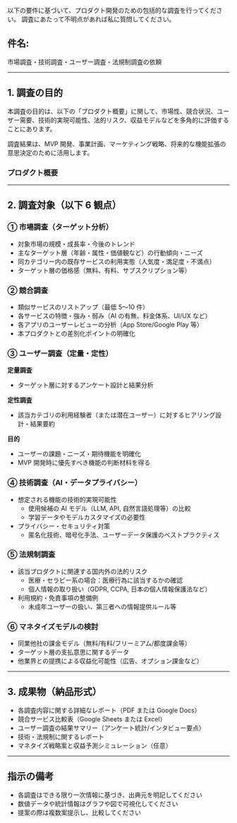以下の要件に基づいて、プロダクト開発のための包括的な調査を行ってください。
調査にあたって不明点があれば私に質問してください。

## 件名:

市場調査・技術調査・ユーザー調査・法規制調査の依頼

---

## 1. 調査の目的

本調査の目的は、以下の「プロダクト概要」に関して、市場性、競合状況、ユーザー需要、技術的実現可能性、法的リスク、収益モデルなどを多角的に評価することにあります。

調査結果は、MVP 開発、事業計画、マーケティング戦略、将来的な機能拡張の意思決定のために活用します。

### プロダクト概要

<!-- - AI Journal
- ユーザーが毎日日記を書き、AI が日・週・月・年単位で分析するアプリ
- ユーザーは任意のタイミングで AI に相談できる機能を持つ
- 日記 x カウンセリングの要素を組み合わせたサービス
- 初期画面は日記の記入画面で、アプリを開いた瞬間からユーザーは日記を書くことができる
- ユーザーは日記を通じて自己分析や感情の整理ができる
- AI はユーザーの過去のデータを学習し、個別のアドバイスやフィードバックを提供する
- ユーザーは日記を通じて自己成長やメンタルヘルスの向上を図ることができる
- プラットフォーム：iOS/Android -->

---

## 2. 調査対象（以下 6 観点）

### ① 市場調査（ターゲット分析）

- 対象市場の規模・成長率・今後のトレンド
- 主なターゲット層（年齢・属性・価値観など）の行動傾向・ニーズ
- 同カテゴリー内の既存サービスの利用実態（人気度・満足度・不満点）
- ターゲット層の価格感（無料、有料、サブスクリプション等）

### ② 競合調査

- 類似サービスのリストアップ（最低 5〜10 件）
- 各サービスの特徴・強み・弱み（AI の有無、料金体系、UI/UX など）
- 各アプリのユーザーレビューの分析（App Store/Google Play 等）
- 本プロダクトとの差別化ポイントの明確化

### ③ ユーザー調査（定量・定性）

**定量調査**

- ターゲット層に対するアンケート設計と結果分析

**定性調査**

- 該当カテゴリの利用経験者（または潜在ユーザー）に対するヒアリング設計・結果要約

**目的**

- ユーザーの課題・ニーズ・期待機能を明確化
- MVP 開発時に優先すべき機能の判断材料を得る

### ④ 技術調査（AI・データプライバシー）

- 想定される機能の技術的実現可能性
  - 使用候補の AI モデル（LLM, API, 自然言語処理等）の比較
  - 学習データやモデルカスタマイズの必要性
- プライバシー・セキュリティ対策
  - 匿名化技術、暗号化手法、ユーザーデータ保護のベストプラクティス

### ⑤ 法規制調査

- 該当プロダクトに関連する国内外の法的リスク
  - 医療・セラピー系の場合：医療行為に該当するかの確認
  - 個人情報の取り扱い（GDPR, CCPA, 日本の個人情報保護法など）
- 利用規約・免責事項の整備例
  - 未成年ユーザーの扱い、第三者への情報提供ルール等

### ⑥ マネタイズモデルの検討

- 同業他社の課金モデル（無料/有料/フリーミアム/都度課金等）
- ターゲット層の支払意思に関するデータ
- 他業界との提携による収益化可能性（広告、オプション課金など）

---

## 3. 成果物（納品形式）

- 各調査内容に関する詳細なレポート（PDF または Google Docs）
- 競合サービス比較表（Google Sheets または Excel）
- ユーザー調査の結果サマリー（アンケート統計/インタビュー要点）
- 技術・法規制に関するレポート
- マネタイズ戦略案と収益予測シミュレーション（任意）

---

## 指示の備考

- 各調査はできる限り一次情報に基づき、出典元を明記してください
- 数値データや統計情報はグラフや図で可視化してください
- 提案の際は複数案提示し、比較してください
